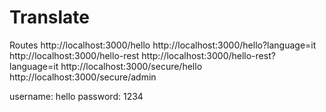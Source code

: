 # Translate
Routes 
http://localhost:3000/hello
http://localhost:3000/hello?language=it
http://localhost:3000/hello-rest
http://localhost:3000/hello-rest?language=it
http://localhost:3000/secure/hello
http://localhost:3000/secure/admin

username: hello
password: 1234
